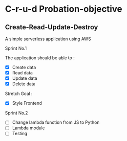 # C-r-u-d Probation-objective

## Create-Read-Update-Destroy

A simple serverless application using AWS

Sprint No.1

The application should be able to :

- [x] Create data
- [x] Read data
- [x] Update data
- [x] Delete data

Stretch Goal :

- [x] Style Frontend

Sprint No.2

- [ ] Change lambda function from JS to Python
- [ ] Lambda module
- [ ] Testing
